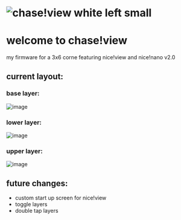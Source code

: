 # ![chase!view white left small](https://github.com/chase-hunter/zmk-config-chaseview/assets/122387925/3ed65cb8-aaa9-4b03-b188-99b72787ac76)

# welcome to chase!view

my firmware for a 3x6 corne featuring nice!view and nice!nano v2.0 

## current layout:

### base layer:
![image](https://github.com/chase-hunter/zmk-config-chaseview/assets/122387925/c8bcaa47-44b9-49fe-b00f-5de055b4fb9c)

### lower layer:
![image](https://github.com/chase-hunter/zmk-config-chaseview/assets/122387925/62cd67b6-282e-4f77-9b77-82a7988e3503)

### upper layer:
![image](https://github.com/chase-hunter/zmk-config-chaseview/assets/122387925/bc33a451-ffdb-4273-86e8-e003424b1c4c)

## future changes:
- custom start up screen for nice!view
- toggle layers
- double tap layers
